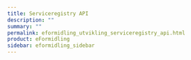 ```yaml
---
title: Serviceregistry API
description: ""
summary: ""
permalink: eformidling_utvikling_serviceregistry_api.html
product: eFormidling
sidebar: eformidling_sidebar
---
```


